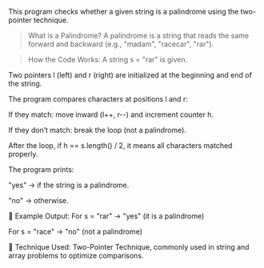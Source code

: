 This program checks whether a given string is a palindrome using the two-pointer technique.

> What is a Palindrome?
A palindrome is a string that reads the same forward and backward (e.g., "madam", "racecar", "rar").

> How the Code Works:
A string s = "rar" is given.

Two pointers l (left) and r (right) are initialized at the beginning and end of the string.

The program compares characters at positions l and r:

If they match: move inward (l++, r--) and increment counter h.

If they don’t match: break the loop (not a palindrome).

After the loop, if h == s.length() / 2, it means all characters matched properly.

The program prints:

"yes" → if the string is a palindrome.

"no" → otherwise.

🧪 Example Output:
For s = "rar" → "yes" (it is a palindrome)

For s = "race" → "no" (not a palindrome)

🔧 Technique Used:
Two-Pointer Technique, commonly used in string and array problems to optimize comparisons.
